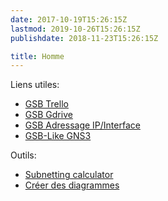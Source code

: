 ```yaml
---
date: 2017-10-19T15:26:15Z
lastmod: 2019-10-26T15:26:15Z
publishdate: 2018-11-23T15:26:15Z

title: Homme
---
```


Liens utiles:
- [GSB Trello](https://trello.com/b/2mMyv2M9)
- [GSB Gdrive](https://drive.google.com/drive/folders/1nJBbetCI7EXHoj8pBtmvntHIhuKZGpdI?usp=sharing)
- [GSB Adressage IP/Interface](https://docs.google.com/spreadsheets/d/1ivqRhIszc4veoKZmCXfU5Y8Um4q_rQ7lHaY-grSesEw/edit?usp=sharing)
- [GSB-Like GNS3](https://github.com/Hugo-prod/GSB_GNS3)


Outils:
- [Subnetting calculator](https://www.calculator.net/ip-subnet-calculator.html)
- [Créer des diagrammes](https://app.creately.com)
